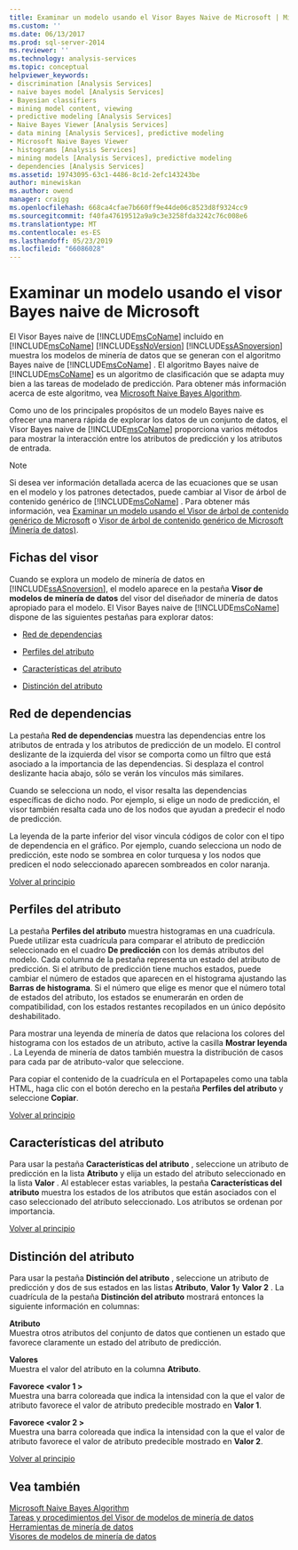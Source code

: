 ```yaml
---
title: Examinar un modelo usando el Visor Bayes Naive de Microsoft | Microsoft Docs
ms.custom: ''
ms.date: 06/13/2017
ms.prod: sql-server-2014
ms.reviewer: ''
ms.technology: analysis-services
ms.topic: conceptual
helpviewer_keywords:
- discrimination [Analysis Services]
- naive bayes model [Analysis Services]
- Bayesian classifiers
- mining model content, viewing
- predictive modeling [Analysis Services]
- Naive Bayes Viewer [Analysis Services]
- data mining [Analysis Services], predictive modeling
- Microsoft Naive Bayes Viewer
- histograms [Analysis Services]
- mining models [Analysis Services], predictive modeling
- dependencies [Analysis Services]
ms.assetid: 19743095-63c1-4486-8c1d-2efc143243be
author: minewiskan
ms.author: owend
manager: craigg
ms.openlocfilehash: 668ca4cfae7b660ff9e44de06c8523d8f9324cc9
ms.sourcegitcommit: f40fa47619512a9a9c3e3258fda3242c76c008e6
ms.translationtype: MT
ms.contentlocale: es-ES
ms.lasthandoff: 05/23/2019
ms.locfileid: "66086028"
---
```

# <a name="browse-a-model-using-the-microsoft-naive-bayes-viewer"></a>Examinar un modelo usando el visor Bayes naive de Microsoft
  El Visor Bayes naive de [!INCLUDE[msCoName](../../includes/msconame-md.md)] incluido en [!INCLUDE[msCoName](../../includes/msconame-md.md)] [!INCLUDE[ssNoVersion](../../includes/ssnoversion-md.md)] [!INCLUDE[ssASnoversion](../../includes/ssasnoversion-md.md)] muestra los modelos de minería de datos que se generan con el algoritmo Bayes naive de [!INCLUDE[msCoName](../../includes/msconame-md.md)] . El algoritmo Bayes naive de [!INCLUDE[msCoName](../../includes/msconame-md.md)] es un algoritmo de clasificación que se adapta muy bien a las tareas de modelado de predicción. Para obtener más información acerca de este algoritmo, vea [Microsoft Naive Bayes Algorithm](microsoft-naive-bayes-algorithm.md).  
  
 Como uno de los principales propósitos de un modelo Bayes naive es ofrecer una manera rápida de explorar los datos de un conjunto de datos, el Visor Bayes naive de [!INCLUDE[msCoName](../../includes/msconame-md.md)] proporciona varios métodos para mostrar la interacción entre los atributos de predicción y los atributos de entrada.  
  
> [!NOTE]  
>  Si desea ver información detallada acerca de las ecuaciones que se usan en el modelo y los patrones detectados, puede cambiar al Visor de árbol de contenido genérico de [!INCLUDE[msCoName](../../includes/msconame-md.md)] . Para obtener más información, vea [Examinar un modelo usando el Visor de árbol de contenido genérico de Microsoft](browse-a-model-using-the-microsoft-generic-content-tree-viewer.md) o [Visor de árbol de contenido genérico de Microsoft &#40;Minería de datos&#41;](../microsoft-generic-content-tree-viewer-data-mining.md).  
  
##  <a name="BKMK_ViewerTabs"></a> Fichas del visor  
 Cuando se explora un modelo de minería de datos en [!INCLUDE[ssASnoversion](../../includes/ssasnoversion-md.md)], el modelo aparece en la pestaña **Visor de modelos de minería de datos** del visor del diseñador de minería de datos apropiado para el modelo. El Visor Bayes naive de [!INCLUDE[msCoName](../../includes/msconame-md.md)] dispone de las siguientes pestañas para explorar datos:  
  
-   [Red de dependencias](#BKMK_Dependency)  
  
-   [Perfiles del atributo](#BKMK_Profiles)  
  
-   [Características del atributo](#BKMK_Characteristics)  
  
-   [Distinción del atributo](#BKMK_Discrimination)  
  
##  <a name="BKMK_Dependency"></a> Red de dependencias  
 La pestaña **Red de dependencias** muestra las dependencias entre los atributos de entrada y los atributos de predicción de un modelo. El control deslizante de la izquierda del visor se comporta como un filtro que está asociado a la importancia de las dependencias. Si desplaza el control deslizante hacia abajo, sólo se verán los vínculos más similares.  
  
 Cuando se selecciona un nodo, el visor resalta las dependencias específicas de dicho nodo. Por ejemplo, si elige un nodo de predicción, el visor también resalta cada uno de los nodos que ayudan a predecir el nodo de predicción.  
  
 La leyenda de la parte inferior del visor vincula códigos de color con el tipo de dependencia en el gráfico. Por ejemplo, cuando selecciona un nodo de predicción, este nodo se sombrea en color turquesa y los nodos que predicen el nodo seleccionado aparecen sombreados en color naranja.  
  
 [Volver al principio](#BKMK_ViewerTabs)  
  
##  <a name="BKMK_Profiles"></a> Perfiles del atributo  
 La pestaña **Perfiles del atributo** muestra histogramas en una cuadrícula. Puede utilizar esta cuadrícula para comparar el atributo de predicción seleccionado en el cuadro **De predicción** con los demás atributos del modelo. Cada columna de la pestaña representa un estado del atributo de predicción. Si el atributo de predicción tiene muchos estados, puede cambiar el número de estados que aparecen en el histograma ajustando las **Barras de histograma**. Si el número que elige es menor que el número total de estados del atributo, los estados se enumerarán en orden de compatibilidad, con los estados restantes recopilados en un único depósito deshabilitado.  
  
 Para mostrar una leyenda de minería de datos que relaciona los colores del histograma con los estados de un atributo, active la casilla **Mostrar leyenda** . La Leyenda de minería de datos también muestra la distribución de casos para cada par de atributo-valor que seleccione.  
  
 Para copiar el contenido de la cuadrícula en el Portapapeles como una tabla HTML, haga clic con el botón derecho en la pestaña **Perfiles del atributo** y seleccione **Copiar**.  
  
 [Volver al principio](#BKMK_ViewerTabs)  
  
##  <a name="BKMK_Characteristics"></a> Características del atributo  
 Para usar la pestaña **Características del atributo** , seleccione un atributo de predicción en la lista **Atributo** y elija un estado del atributo seleccionado en la lista **Valor** . Al establecer estas variables, la pestaña **Características del atributo** muestra los estados de los atributos que están asociados con el caso seleccionado del atributo seleccionado. Los atributos se ordenan por importancia.  
  
 [Volver al principio](#BKMK_ViewerTabs)  
  
##  <a name="BKMK_Discrimination"></a> Distinción del atributo  
 Para usar la pestaña **Distinción del atributo** , seleccione un atributo de predicción y dos de sus estados en las listas **Atributo**, **Valor 1**y **Valor 2** . La cuadrícula de la pestaña **Distinción del atributo** mostrará entonces la siguiente información en columnas:  
  
 **Atributo**  
 Muestra otros atributos del conjunto de datos que contienen un estado que favorece claramente un estado del atributo de predicción.  
  
 **Valores**  
 Muestra el valor del atributo en la columna **Atributo**.  
  
 **Favorece \<valor 1 >**  
 Muestra una barra coloreada que indica la intensidad con la que el valor de atributo favorece el valor de atributo predecible mostrado en **Valor 1**.  
  
 **Favorece \<valor 2 >**  
 Muestra una barra coloreada que indica la intensidad con la que el valor de atributo favorece el valor de atributo predecible mostrado en **Valor 2**.  
  
 [Volver al principio](#BKMK_ViewerTabs)  
  
## <a name="see-also"></a>Vea también  
 [Microsoft Naive Bayes Algorithm](microsoft-naive-bayes-algorithm.md)   
 [Tareas y procedimientos del Visor de modelos de minería de datos](mining-model-viewer-tasks-and-how-tos.md)   
 [Herramientas de minería de datos](data-mining-tools.md)   
 [Visores de modelos de minería de datos](data-mining-model-viewers.md)  
  
  
